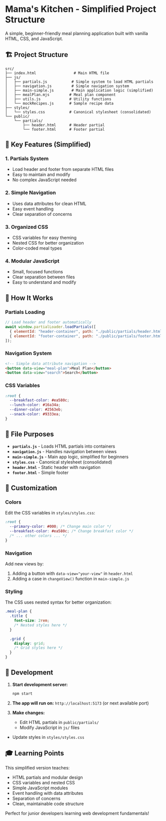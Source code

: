 # Mama's Kitchen - Simplified Project Structure

A simple, beginner-friendly meal planning application built with vanilla HTML, CSS, and JavaScript.

## 🏗️ Project Structure

```
src/
├── index.html                 # Main HTML file
├── js/
│   ├── partials.js           # Simple system to load HTML partials
│   ├── navigation.js         # Simple navigation system
│   ├── main-simple.js        # Main application logic (simplified)
│   ├── mealPlan.mjs         # Meal plan component
│   ├── utils.js             # Utility functions
│   └── mockRecipes.js       # Sample recipe data
├── styles/
│   └── styles.css           # Canonical stylesheet (consolidated)
└── public/
    └── partials/
        ├── header.html      # Header partial
        └── footer.html      # Footer partial
```

## 🎯 Key Features (Simplified)

### 1. **Partials System**

- Load header and footer from separate HTML files
- Easy to maintain and modify
- No complex JavaScript needed

### 2. **Simple Navigation**

- Uses data attributes for clean HTML
- Easy event handling
- Clear separation of concerns

### 3. **Organized CSS**

- CSS variables for easy theming
- Nested CSS for better organization
- Color-coded meal types

### 4. **Modular JavaScript**

- Small, focused functions
- Clear separation between files
- Easy to understand and modify

## 🚀 How It Works

### Partials Loading

```javascript
// Load header and footer automatically
await window.partialLoader.loadPartials([
  { elementId: "header-container", path: "./public/partials/header.html" },
  { elementId: "footer-container", path: "./public/partials/footer.html" },
]);
```

### Navigation System

```html
<!-- Simple data attribute navigation -->
<button data-view="meal-plan">Meal Plan</button>
<button data-view="search">Search</button>
```

### CSS Variables

```css
:root {
  --breakfast-color: #ea580c;
  --lunch-color: #16a34a;
  --dinner-color: #2563eb;
  --snack-color: #9333ea;
}
```

## 📁 File Purposes

- **`partials.js`** - Loads HTML partials into containers
- **`navigation.js`** - Handles navigation between views
- **`main-simple.js`** - Main app logic, simplified for beginners
- **`styles.css`** - Canonical stylesheet (consolidated)
- **`header.html`** - Static header with navigation
- **`footer.html`** - Simple footer

## 🎨 Customization

### Colors

Edit the CSS variables in `styles/styles.css`:

```css
:root {
  --primary-color: #000; /* Change main color */
  --breakfast-color: #ea580c; /* Change breakfast color */
  /* ... other colors ... */
}
```

### Navigation

Add new views by:

1. Adding a button with `data-view="your-view"` in `header.html`
2. Adding a case in `changeView()` function in `main-simple.js`

### Styling

The CSS uses nested syntax for better organization:

```css
.meal-plan {
  .title {
    font-size: 2rem;
    /* Nested styles here */
  }

  .grid {
    display: grid;
    /* Grid styles here */
  }
}
```

## 🔧 Development

1. **Start development server:**

   ```bash
   npm start
   ```

2. **The app will run on:** `http://localhost:5173` (or next available port)

3. **Make changes:**
   - Edit HTML partials in `public/partials/`
   - Modify JavaScript in `js/` files

- Update styles in `styles/styles.css`

## 🎓 Learning Points

This simplified version teaches:

- HTML partials and modular design
- CSS variables and nested CSS
- Simple JavaScript modules
- Event handling with data attributes
- Separation of concerns
- Clean, maintainable code structure

Perfect for junior developers learning web development fundamentals!
